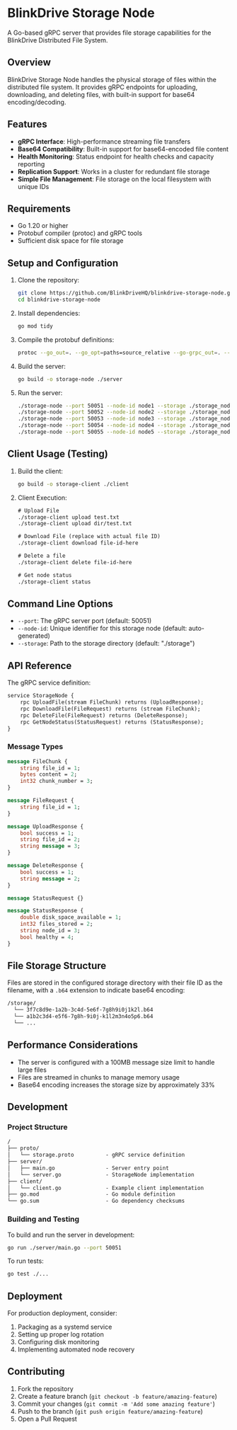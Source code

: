 # BlinkDrive Storage Node

A Go-based gRPC server that provides file storage capabilities for the BlinkDrive Distributed File System.

## Overview

BlinkDrive Storage Node handles the physical storage of files within the distributed file system. It provides gRPC endpoints for uploading, downloading, and deleting files, with built-in support for base64 encoding/decoding.

## Features

- **gRPC Interface**: High-performance streaming file transfers
- **Base64 Compatibility**: Built-in support for base64-encoded file content
- **Health Monitoring**: Status endpoint for health checks and capacity reporting
- **Replication Support**: Works in a cluster for redundant file storage
- **Simple File Management**: File storage on the local filesystem with unique IDs

## Requirements

- Go 1.20 or higher
- Protobuf compiler (protoc) and gRPC tools
- Sufficient disk space for file storage

## Setup and Configuration

1. Clone the repository:

   ```bash
   git clone https://github.com/BlinkDriveHQ/blinkdrive-storage-node.git
   cd blinkdrive-storage-node
   ```

2. Install dependencies:

   ```bash
   go mod tidy
   ```

3. Compile the protobuf definitions:

   ```bash
   protoc --go_out=. --go_opt=paths=source_relative --go-grpc_out=. --go-grpc_opt=paths=source_relative proto/storage.proto
   ```

4. Build the server:

   ```bash
   go build -o storage-node ./server
   ```

5. Run the server:

   ```bash
   ./storage-node --port 50051 --node-id node1 --storage ./storage_node1
   ./storage-node --port 50052 --node-id node2 --storage ./storage_node2
   ./storage-node --port 50053 --node-id node3 --storage ./storage_node3
   ./storage-node --port 50054 --node-id node4 --storage ./storage_node4
   ./storage-node --port 50055 --node-id node5 --storage ./storage_node5
   ```

## Client Usage (Testing)

1. Build the client:

    ```bash
    go build -o storage-client ./client
    ```

2. Client Execution:

    ```txt
    # Upload File
    ./storage-client upload test.txt
    ./storage-client upload dir/test.txt

    # Download File (replace with actual file ID)
    ./storage-client download file-id-here

    # Delete a file
    ./storage-client delete file-id-here

    # Get node status
    ./storage-client status
    ```

## Command Line Options

- `--port`: The gRPC server port (default: 50051)
- `--node-id`: Unique identifier for this storage node (default: auto-generated)
- `--storage`: Path to the storage directory (default: "./storage")

## API Reference

The gRPC service definition:

```protobuf
service StorageNode {
    rpc UploadFile(stream FileChunk) returns (UploadResponse);
    rpc DownloadFile(FileRequest) returns (stream FileChunk);
    rpc DeleteFile(FileRequest) returns (DeleteResponse);
    rpc GetNodeStatus(StatusRequest) returns (StatusResponse);
}
```

### Message Types

```protobuf
message FileChunk {
    string file_id = 1;
    bytes content = 2;
    int32 chunk_number = 3;
}

message FileRequest {
    string file_id = 1;
}

message UploadResponse {
    bool success = 1;
    string file_id = 2;
    string message = 3;
}

message DeleteResponse {
    bool success = 1;
    string message = 2;
}

message StatusRequest {}

message StatusResponse {
    double disk_space_available = 1;
    int32 files_stored = 2;
    string node_id = 3;
    bool healthy = 4;
}
```

## File Storage Structure

Files are stored in the configured storage directory with their file ID as the filename, with a `.b64` extension to indicate base64 encoding:

```md
/storage/
  └── 3f7c8d9e-1a2b-3c4d-5e6f-7g8h9i0j1k2l.b64
  └── a1b2c3d4-e5f6-7g8h-9i0j-k1l2m3n4o5p6.b64
  └── ...
```

## Performance Considerations

- The server is configured with a 100MB message size limit to handle large files
- Files are streamed in chunks to manage memory usage
- Base64 encoding increases the storage size by approximately 33%

## Development

### Project Structure

```md
/
├── proto/
│   └── storage.proto          - gRPC service definition
├── server/
│   ├── main.go                - Server entry point
│   └── server.go              - StorageNode implementation
├── client/
│   └── client.go              - Example client implementation
├── go.mod                     - Go module definition
└── go.sum                     - Go dependency checksums
```

### Building and Testing

To build and run the server in development:

```bash
go run ./server/main.go --port 50051
```

To run tests:

```bash
go test ./...
```

## Deployment

For production deployment, consider:

1. Packaging as a systemd service
2. Setting up proper log rotation
3. Configuring disk monitoring
4. Implementing automated node recovery

## Contributing

1. Fork the repository
2. Create a feature branch (`git checkout -b feature/amazing-feature`)
3. Commit your changes (`git commit -m 'Add some amazing feature'`)
4. Push to the branch (`git push origin feature/amazing-feature`)
5. Open a Pull Request
